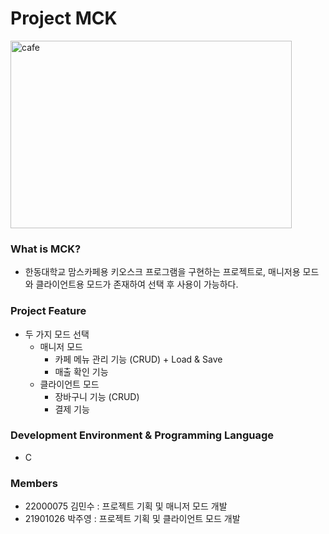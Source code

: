 Project MCK
============
<img src="/path/to/cafe.png" width="450px" height="300px" alt="cafe"></img><br/>

### What is MCK?
- 한동대학교 맘스카페용 키오스크 프로그램을 구현하는 프로젝트로, 매니저용 모드와 클라이언트용 모드가 존재하여 선택 후 사용이 가능하다.


### Project Feature
- 두 가지 모드 선택
  - 매니저 모드
    - 카페 메뉴 관리 기능 (CRUD) + Load & Save
    - 매출 확인 기능
  - 클라이언트 모드
    - 장바구니 기능 (CRUD)
    - 결제 기능


### Development Environment & Programming Language
- C 

### Members
- 22000075 김민수 : 프로젝트 기획 및 매니저 모드 개발 
- 21901026 박주영 : 프로젝트 기획 및 클라이언트 모드 개발

